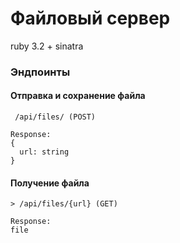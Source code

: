 # Файловый сервер
ruby 3.2 + sinatra

### Эндпоинты

#### Отправка и сохранение файла
```
 /api/files/ (POST)

Response:
{
  url: string
}
```

#### Получение файла
```
> /api/files/{url} (GET) 

Response:
file
```
